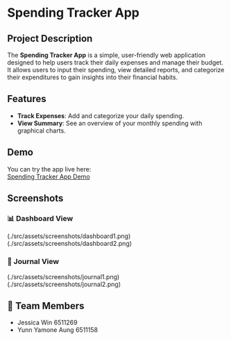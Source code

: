 # Spending Tracker App

## Project Description

The **Spending Tracker App** is a simple, user-friendly web application designed to help users track their daily expenses and manage their budget. It allows users to input their spending, view detailed reports, and categorize their expenditures to gain insights into their financial habits.

## Features

- **Track Expenses**: Add and categorize your daily spending.
- **View Summary**: See an overview of your monthly spending with graphical charts.

## Demo

You can try the app live here:  
[Spending Tracker App Demo](https://jessicawinn.github.io/spending-tracker-app/)

## Screenshots

### 📊 Dashboard View

(./src/assets/screenshots/dashboard1.png)
(./src/assets/screenshots/dashboard2.png)

### 📒 Journal View

(./src/assets/screenshots/journal1.png)
(./src/assets/screenshots/journal2.png)


## 👥 Team Members

- Jessica Win 6511269
- Yunn Yamone Aung 6511158
